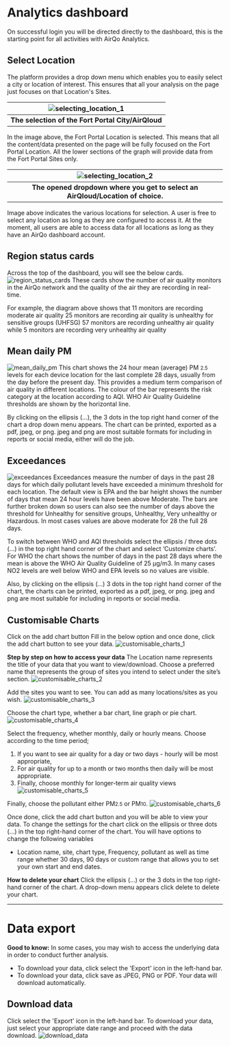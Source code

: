 # Analytics dashboard

On successful login you will be directed directly to the dashboard, this is the starting point for all activities with AirQo Analytics.

## Select Location

The platform provides a drop down menu which enables you to easily select a city or location of interest. This ensures that all your analysis on the page just focuses on that Location's Sites.

| ![selecting_location_1](../_media/analytics_select_location_1.png) |
| :----------------------------------------------------------------: |
|       <b>The selection of the Fort Portal City/AirQloud</b>        |

In the image above, the Fort Portal Location is selected. This means that all the content/data presented on the page will be fully focused on the Fort Portal Location. All the lower sections of the graph will provide data from the Fort Portal Sites only.

|         ![selecting_location_2](../_media/analytics_select_location_2.png)         |
| :--------------------------------------------------------------------------------: |
| <b>The opened dropdown where you get to select an AirQloud/Location of choice.</b> |

Image above indicates the various locations for selection. A user is free to select any location as long as they are configured to access it. At the moment, all users are able to access data for all locations as long as they have an AirQo dashboard account.

## Region status cards

Across the top of the dashboard, you will see the below cards.
![region_status_cards](../_media/analytics_region_status_cards.png)
These cards show the number of air quality monitors in the AirQo network and the quality of the air they are recording in real-time.

For example, the diagram above shows that 11 monitors are recording moderate air quality 25 monitors are recording air quality is unhealthy for sensitive groups (UHFSG) 57 monitors are recording unhealthy air quality while 5 monitors are recording very unhealthy air quality

## Mean daily PM

![mean_daily_pm](../_media/analytics_mean_daily_pm.png)
This chart shows the 24 hour mean (average) PM <small>2.5</small> levels for each device location for the last complete 28 days, usually from the day before the present day. This provides a medium term comparison of air quality in different locations. The colour of the bar represents the risk category at the location according to AQI. WHO Air Quality Guideline thresholds are shown by the horizontal line.

By clicking on the ellipsis (...), the 3 dots in the top right hand corner of the chart a drop down menu appears. The chart can be printed, exported as a pdf, jpeg, or png. jpeg and png are most suitable formats for including in reports or social media, either will do the job.

## Exceedances

![exceedances](../_media/analytics_exceedances.png)
Exceedances measure the number of days in the past 28 days for which daily pollutant levels have exceeded a minimum threshold for each location. The default view is EPA and the bar height shows the number of days that mean 24 hour levels have been above Moderate. The bars are further broken down so users can also see the number of days above the threshold for Unhealthy for sensitive groups, Unhealthy, Very unhealthy or Hazardous. In most cases values are above moderate for 28 the full 28 days.

To switch between WHO and AQI thresholds select the ellipsis / three dots (...) in the top right hand corner of the chart and select ‘Customize charts’. For WHO the chart shows the number of days in the past 28 days where the mean is above the WHO Air Quality Guideline of 25 μg/m3. In many cases NO2 levels are well below WHO and EPA levels so no values are visible.

Also, by clicking on the ellipsis (...) 3 dots in the top right hand corner of the chart, the charts can be printed, exported as a pdf, jpeg, or png. jpeg and png are most suitable for including in reports or social media.

## Customisable Charts

Click on the add chart button Fill in the below option and once done, click the add chart button to see your data.
![customisable_charts_1](../_media/analytics_customisable_charts_1.png)

**Step by step on how to access your data**
The Location name represents the title of your data that you want to view/download. Choose a preferred name that represents the group of sites you intend to select under the site’s section.
![customisable_charts_2](../_media/analytics_customisable_charts_2.png)

Add the sites you want to see. You can add as many locations/sites as you wish.
![customisable_charts_3](../_media/analytics_customisable_charts_3.png)

Choose the chart type, whether a bar chart, line graph or pie chart.
![customisable_charts_4](../_media/analytics_customisable_charts_4.png)

Select the frequency, whether monthly, daily or hourly means.
Choose according to the time period;

1. If you want to see air quality for a day or two days - hourly will be most appropriate,
2. For air quality for up to a month or two months then daily will be most appropriate.
3. Finally, choose monthly for longer-term air quality views
   ![customisable_charts_5](../_media/analytics_customisable_charts_5.png)

Finally, choose the pollutant either PM<small>2.5</small> or PM<small>10</small>.
![customisable_charts_6](../_media/analytics_customisable_charts_6.png)

Once done, click the add chart button and you will be able to view your data.
To change the settings for the chart click on the ellipsis or three dots (...) in the top right-hand corner of the chart. You will have options to change the following variables

- Location name, site, chart type, Frequency, pollutant as well as time range whether 30 days, 90 days or custom range that allows you to set your own start and end dates.

**How to delete your chart**
Click the ellipsis (...) or the 3 dots in the top right-hand corner of the chart. A drop-down menu appears click delete to delete your chart.

---

# Data export

**Good to know:**
In some cases, you may wish to access the underlying data in order to conduct further analysis.

- To download your data, click select the 'Export' icon in the left-hand bar.
- To download your data, click save as JPEG, PNG or PDF. Your data will download automatically.

## Download data

Click select the 'Export' icon in the left-hand bar. To download your data, just select your appropriate date range and proceed with the data download.
![download_data](../_media/analytics_download_data.png)
